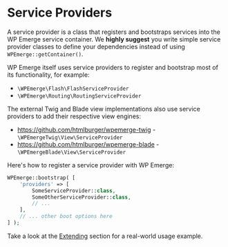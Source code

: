 # Service Providers

A service provider is a class that registers and bootstraps services into the WP Emerge service container.
We __highly suggest__ you write simple service provider classes to define your dependencies instead of using `WPEmerge::getContainer()`.

WP Emerge itself uses service providers to register and bootstrap most of its functionality, for example:
- `\WPEmerge\Flash\FlashServiceProvider`
- `\WPEmerge\Routing\RoutingServiceProvider`

The external Twig and Blade view implementations also use service providers to add their respective view engines:
- https://github.com/htmlburger/wpemerge-twig - `\WPEmergeTwig\View\ServiceProvider`
- https://github.com/htmlburger/wpemerge-blade - `\WPEmergeBlade\View\ServiceProvider`

Here's how to register a service provider with WP Emerge:
```php
WPEmerge::bootstrap( [
    'providers' => [
        SomeServiceProvider::class,
        SomeOtherServiceProvider::class,
        // ...
    ],
    // ... other boot options here
] );
```

Take a look at the [Extending](framework/extending/overview.md) section for a real-world usage example.
